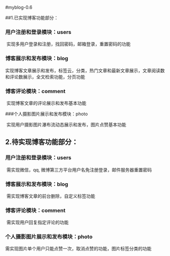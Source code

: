 #myblog-0.6

##1.已实现博客功能部分：

### 用户注册和登录模块：users

​		实现多用户登录和注册，找回密码，邮箱登录，重置密码的功能

### 博客展示和发布模块：blog

​		实现博客文章展示和发布，标签云，分类，热门文章和最新文章展示，文章阅读数和评论数展示，全文检索功能，分页功能

### 博客评论模块：comment

​		实现博客文章的评论展示和发布基本功能

###个人摄影图片展示和发布模块：photo

​		实现用户摄影图片瀑布流动态展示和发布，图片点赞基本功能



## 2.待实现博客功能部分：

### 用户注册和登录模块：users

​		需实现微信，qq, 微博第三方平台用户名免注册登录，邮件服务器重置密码

### 博客展示和发布模块：blog

​		需实现博客文章的前台删除，自定义标签功能

### 博客评论模块：comment

​		需实现用户回复指定评论的功能

### 个人摄影图片展示和发布模块：photo

​		需实现图片单个用户只能点赞一次，取消点赞的功能，图片标签分类的功能